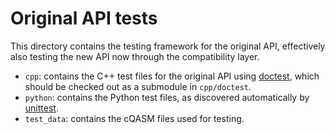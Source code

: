 # Original API tests

This directory contains the testing framework for the original API, effectively also testing the new API now through the compatibility layer.

 - `cpp`: contains the C++ test files for the original API using [doctest](https://github.com/onqtam/doctest), which should be checked out as a submodule in `cpp/doctest`.
 - `python`: contains the Python test files, as discovered automatically by [unittest](https://docs.python.org/3/library/unittest.html).
 - `test_data`: contains the cQASM files used for testing.
